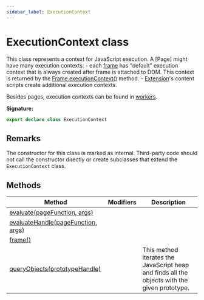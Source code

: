 ```yaml
---
sidebar_label: ExecutionContext
---
```


# ExecutionContext class

This class represents a context for JavaScript execution. A \[Page\] might have many execution contexts: - each [frame](https://developer.mozilla.org/en-US/docs/Web/HTML/Element/iframe) has "default" execution context that is always created after frame is attached to DOM. This context is returned by the [Frame.executionContext()](./puppeteer.frame.executioncontext.md) method. - [Extension](https://developer.chrome.com/extensions)'s content scripts create additional execution contexts.

Besides pages, execution contexts can be found in [workers](https://developer.mozilla.org/en-US/docs/Web/API/Web_Workers_API).

**Signature:**

```typescript
export declare class ExecutionContext
```

## Remarks

The constructor for this class is marked as internal. Third-party code should not call the constructor directly or create subclasses that extend the `ExecutionContext` class.

## Methods

| Method                                                                               | Modifiers | Description                                                                                  |
| ------------------------------------------------------------------------------------ | --------- | -------------------------------------------------------------------------------------------- |
| [evaluate(pageFunction, args)](./puppeteer.executioncontext.evaluate.md)             |           |                                                                                              |
| [evaluateHandle(pageFunction, args)](./puppeteer.executioncontext.evaluatehandle.md) |           |                                                                                              |
| [frame()](./puppeteer.executioncontext.frame.md)                                     |           |                                                                                              |
| [queryObjects(prototypeHandle)](./puppeteer.executioncontext.queryobjects.md)        |           | This method iterates the JavaScript heap and finds all the objects with the given prototype. |

